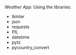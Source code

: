 *Weather App:*
Using the libraries:    
* tkinter
* json
* requests
* PIL
* datetime
* pytz
* pycountry_convert